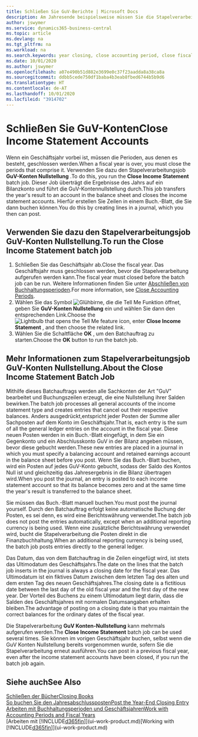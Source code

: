 ```yaml
---
title: Schließen Sie GuV-Berichte | Microsoft Docs
description: Am Jahresende beispielsweise müssen Sie die Stapelverarbeitung "GuV-Konten Nullstellung" laufen lassen, um die Buchhaltungsperioden zu schließen, aus der sich das Geschäftsjahr zusammensetzt.
author: jswymer
ms.service: dynamics365-business-central
ms.topic: article
ms.devlang: na
ms.tgt_pltfrm: na
ms.workload: na
ms.search.keywords: year closing, close accounting period, close fiscal year, bank account detailed trial balance
ms.date: 10/01/2020
ms.author: jswymer
ms.openlocfilehash: a07e490b51d882e3699e0c37f23aadda8a38ca8a
ms.sourcegitcommit: ddbb5cede750df1baba4b3eab8fbed6744b5b9d6
ms.translationtype: HT
ms.contentlocale: de-AT
ms.lasthandoff: 10/01/2020
ms.locfileid: "3914702"
---
```

# <a name="close-income-statement-accounts"></a><span data-ttu-id="27b40-103">Schließen Sie GuV-Konten</span><span class="sxs-lookup"><span data-stu-id="27b40-103">Close Income Statement Accounts</span></span>
<span data-ttu-id="27b40-104">Wenn ein Geschäftsjahr vorbei ist, müssen die Perioden, aus denen es besteht, geschlossen werden.</span><span class="sxs-lookup"><span data-stu-id="27b40-104">When a fiscal year is over, you must close the periods that comprise it.</span></span> <span data-ttu-id="27b40-105">Verwenden Sie dazu den Stapelverarbeitungsjob **GuV-Konten Nullstellung** .</span><span class="sxs-lookup"><span data-stu-id="27b40-105">To do this, you run the **Close Income Statement** batch job.</span></span> <span data-ttu-id="27b40-106">Dieser Job überträgt die Ergebnisse des Jahrs auf ein Bilanzkonto und führt die GuV-Kontennullstellung durch.</span><span class="sxs-lookup"><span data-stu-id="27b40-106">This job transfers the year's result to an account in the balance sheet and closes the income statement accounts.</span></span> <span data-ttu-id="27b40-107">Hierfür erstellen Sie Zeilen in einem Buch.-Blatt, die Sie dann buchen können.</span><span class="sxs-lookup"><span data-stu-id="27b40-107">You do this by creating lines in a journal, which you then can post.</span></span>

## <a name="to-run-the-close-income-statement-batch-job"></a><span data-ttu-id="27b40-108">Verwenden Sie dazu den Stapelverarbeitungsjob GuV-Konten Nullstellung.</span><span class="sxs-lookup"><span data-stu-id="27b40-108">To run the Close Income Statement batch job</span></span>
1. <span data-ttu-id="27b40-109">Schließen Sie das Geschäftsjahr ab.</span><span class="sxs-lookup"><span data-stu-id="27b40-109">Close the fiscal year.</span></span> <span data-ttu-id="27b40-110">Das Geschäftsjahr muss geschlossen werden, bevor die Stapelverarbeitung aufgerufen werden kann.</span><span class="sxs-lookup"><span data-stu-id="27b40-110">The fiscal year must closed before the batch job can be run.</span></span> <span data-ttu-id="27b40-111">Weitere Informationen finden Sie unter [Abschließen von Buchhaltungsperioden](year-close-account-periods.md).</span><span class="sxs-lookup"><span data-stu-id="27b40-111">For more information, see [Close Accounting Periods](year-close-account-periods.md).</span></span>
2. <span data-ttu-id="27b40-112">Wählen Sie das Symbol ![Glühbirne, die die Tell Me Funktion öffnet](media/ui-search/search_small.png "Tell Me-Funktion"), geben Sie **GuV-Konten Nullstellung** ein und wählen Sie dann den entsprechenden Link.</span><span class="sxs-lookup"><span data-stu-id="27b40-112">Choose the ![Lightbulb that opens the Tell Me feature](media/ui-search/search_small.png "Tell me what you want to do") icon, enter **Close Income Statement** , and then choose the related link.</span></span>
3. <span data-ttu-id="27b40-113">Wählen Sie die Schaltfläche **OK** , um den Batchauftrag zu starten.</span><span class="sxs-lookup"><span data-stu-id="27b40-113">Choose the **OK** button to run the batch job.</span></span>

## <a name="about-the-close-income-statement-batch-job"></a><span data-ttu-id="27b40-114">Mehr Informationen zum Stapelverarbeitungsjob GuV-Konten Nullstellung.</span><span class="sxs-lookup"><span data-stu-id="27b40-114">About the Close Income Statement Batch Job</span></span>
<span data-ttu-id="27b40-115">Mithilfe dieses Batchauftrags werden alle Sachkonten der Art "GuV" bearbeitet und Buchungszeilen erzeugt, die eine Nullstellung ihrer Salden bewirken.</span><span class="sxs-lookup"><span data-stu-id="27b40-115">The batch job processes all general accounts of the income statement type and creates entries that cancel out their respective balances.</span></span> <span data-ttu-id="27b40-116">Anders ausgedrückt,entspricht jeder Posten der Summe aller Sachposten auf dem Konto im Geschäftsjahr.</span><span class="sxs-lookup"><span data-stu-id="27b40-116">That is, each entry is the sum of all the general ledger entries on the account in the fiscal year.</span></span> <span data-ttu-id="27b40-117">Diese neuen Posten werden in ein Buch.-Blatt eingefügt, in dem Sie ein Gegenkonto und ein Abschlusskonto GuV in der Bilanz angeben müssen, bevor diese gebucht werden.</span><span class="sxs-lookup"><span data-stu-id="27b40-117">These new entries are placed in a journal in which you must specify a balancing account and retained earnings account in the balance sheet before you post.</span></span> <span data-ttu-id="27b40-118">Wenn Sie das Buch.-Blatt buchen, wird ein Posten auf jedes GuV-Konto gebucht, sodass der Saldo des Kontos Null ist und gleichzeitig das Jahresergebnis in die Bilanz übertragen wird.</span><span class="sxs-lookup"><span data-stu-id="27b40-118">When you post the journal, an entry is posted to each income statement account so that its balance becomes zero and at the same time the year's result is transferred to the balance sheet.</span></span>

<span data-ttu-id="27b40-119">Sie müssen das Buch.-Blatt manuell buchen.</span><span class="sxs-lookup"><span data-stu-id="27b40-119">You must post the journal yourself.</span></span> <span data-ttu-id="27b40-120">Durch den Batchauftrag erfolgt keine automatische Buchung der Posten, es sei denn, es wird eine Berichtswährung verwendet.</span><span class="sxs-lookup"><span data-stu-id="27b40-120">The batch job does not post the entries automatically, except when an additional reporting currency is being used.</span></span> <span data-ttu-id="27b40-121">Wenn eine zusätzliche Berichtswährung verwendet wird, bucht die Stapelverarbeitung die Posten direkt in die Finanzbuchhaltung.</span><span class="sxs-lookup"><span data-stu-id="27b40-121">When an additional reporting currency is being used, the batch job posts entries directly to the general ledger.</span></span>

<span data-ttu-id="27b40-122">Das Datum, das von dem Batchauftrag in die Zeilen eingefügt wird, ist stets das Ultimodatum des Geschäftsjahrs.</span><span class="sxs-lookup"><span data-stu-id="27b40-122">The date on the lines that the batch job inserts in the journal is always a closing date for the fiscal year.</span></span> <span data-ttu-id="27b40-123">Das Ultimodatum ist ein fiktives Datum zwischen dem letzten Tag des alten und dem ersten Tag des neuen Geschäftsjahres.</span><span class="sxs-lookup"><span data-stu-id="27b40-123">The closing date is a fictitious date between the last day of the old fiscal year and the first day of the new year.</span></span> <span data-ttu-id="27b40-124">Der Vorteil des Buchens zu einem Ultimodatum liegt darin, dass die Salden des Geschäftsjahres mit normalen Datumsangaben erhalten bleiben.</span><span class="sxs-lookup"><span data-stu-id="27b40-124">The advantage of posting on a closing date is that you maintain the correct balances for the ordinary dates of the fiscal year.</span></span>

<span data-ttu-id="27b40-125">Die Stapelverarbeitung **GuV Konten-Nullstellung** kann mehrmals aufgerufen werden.</span><span class="sxs-lookup"><span data-stu-id="27b40-125">The **Close Income Statement** batch job can be used several times.</span></span> <span data-ttu-id="27b40-126">Sie können im vorigen Geschäftsjahr buchen, selbst wenn die GuV Konten Nullstellung bereits vorgenommen wurde, sofern Sie die Stapelverarbeitung erneut ausführen.</span><span class="sxs-lookup"><span data-stu-id="27b40-126">You can post in a previous fiscal year, even after the income statement accounts have been closed, if you run the batch job again.</span></span>

## <a name="see-also"></a><span data-ttu-id="27b40-127">Siehe auch</span><span class="sxs-lookup"><span data-stu-id="27b40-127">See Also</span></span>

[<span data-ttu-id="27b40-128">Schließen der Bücher</span><span class="sxs-lookup"><span data-stu-id="27b40-128">Closing Books</span></span>](year-close-books.md)  
[<span data-ttu-id="27b40-129">So buchen Sie den Jahresabschlussposten</span><span class="sxs-lookup"><span data-stu-id="27b40-129">Post the Year-End Closing Entry</span></span>](year-how-post-year-end-close-entry.md)  
[<span data-ttu-id="27b40-130">Arbeiten mit Buchhaltungsperioden und Geschäftsjahren</span><span class="sxs-lookup"><span data-stu-id="27b40-130">Work with Accounting Periods and Fiscal Years</span></span>](finance-accounting-periods-and-fiscal-years.md)  
<span data-ttu-id="27b40-131">[Arbeiten mit [!INCLUDE[d365fin](includes/d365fin_md.md)]](ui-work-product.md)</span><span class="sxs-lookup"><span data-stu-id="27b40-131">[Working with [!INCLUDE[d365fin](includes/d365fin_md.md)]](ui-work-product.md)</span></span>
